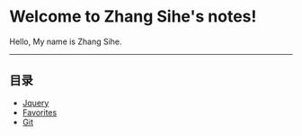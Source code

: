 Welcome to Zhang Sihe's notes!
=====================
 
 
Hello, My name is Zhang Sihe.

****
## 目录
* [Jquery](/jquery/)
* [Favorites](/favorites/)
* [Git](/git/)